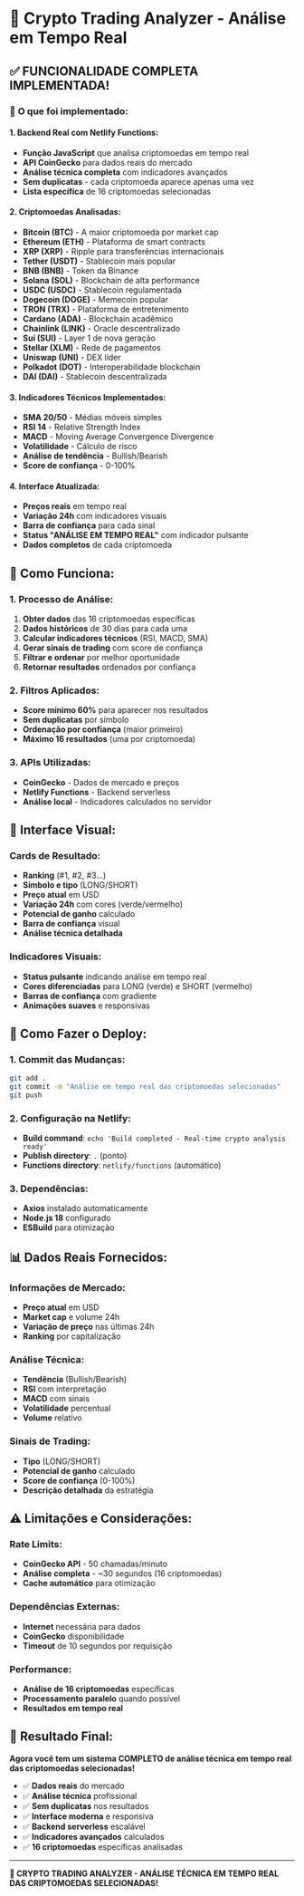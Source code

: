# 🚀 Crypto Trading Analyzer - Análise em Tempo Real

## ✅ **FUNCIONALIDADE COMPLETA IMPLEMENTADA!**

### 🎯 **O que foi implementado:**

#### **1. Backend Real com Netlify Functions:**
- **Função JavaScript** que analisa criptomoedas em tempo real
- **API CoinGecko** para dados reais do mercado
- **Análise técnica completa** com indicadores avançados
- **Sem duplicatas** - cada criptomoeda aparece apenas uma vez
- **Lista específica** de 16 criptomoedas selecionadas

#### **2. Criptomoedas Analisadas:**
- **Bitcoin (BTC)** - A maior criptomoeda por market cap
- **Ethereum (ETH)** - Plataforma de smart contracts
- **XRP (XRP)** - Ripple para transferências internacionais
- **Tether (USDT)** - Stablecoin mais popular
- **BNB (BNB)** - Token da Binance
- **Solana (SOL)** - Blockchain de alta performance
- **USDC (USDC)** - Stablecoin regulamentada
- **Dogecoin (DOGE)** - Memecoin popular
- **TRON (TRX)** - Plataforma de entretenimento
- **Cardano (ADA)** - Blockchain acadêmico
- **Chainlink (LINK)** - Oracle descentralizado
- **Sui (SUI)** - Layer 1 de nova geração
- **Stellar (XLM)** - Rede de pagamentos
- **Uniswap (UNI)** - DEX líder
- **Polkadot (DOT)** - Interoperabilidade blockchain
- **DAI (DAI)** - Stablecoin descentralizada

#### **3. Indicadores Técnicos Implementados:**
- **SMA 20/50** - Médias móveis simples
- **RSI 14** - Relative Strength Index
- **MACD** - Moving Average Convergence Divergence
- **Volatilidade** - Cálculo de risco
- **Análise de tendência** - Bullish/Bearish
- **Score de confiança** - 0-100%

#### **4. Interface Atualizada:**
- **Preços reais** em tempo real
- **Variação 24h** com indicadores visuais
- **Barra de confiança** para cada sinal
- **Status "ANÁLISE EM TEMPO REAL"** com indicador pulsante
- **Dados completos** de cada criptomoeda

## 🔧 **Como Funciona:**

### **1. Processo de Análise:**
1. **Obter dados** das 16 criptomoedas específicas
2. **Dados históricos** de 30 dias para cada uma
3. **Calcular indicadores técnicos** (RSI, MACD, SMA)
4. **Gerar sinais de trading** com score de confiança
5. **Filtrar e ordenar** por melhor oportunidade
6. **Retornar resultados** ordenados por confiança

### **2. Filtros Aplicados:**
- **Score mínimo 60%** para aparecer nos resultados
- **Sem duplicatas** por símbolo
- **Ordenação por confiança** (maior primeiro)
- **Máximo 16 resultados** (uma por criptomoeda)

### **3. APIs Utilizadas:**
- **CoinGecko** - Dados de mercado e preços
- **Netlify Functions** - Backend serverless
- **Análise local** - Indicadores calculados no servidor

## 🎨 **Interface Visual:**

### **Cards de Resultado:**
- **Ranking** (#1, #2, #3...)
- **Símbolo e tipo** (LONG/SHORT)
- **Preço atual** em USD
- **Variação 24h** com cores (verde/vermelho)
- **Potencial de ganho** calculado
- **Barra de confiança** visual
- **Análise técnica detalhada**

### **Indicadores Visuais:**
- **Status pulsante** indicando análise em tempo real
- **Cores diferenciadas** para LONG (verde) e SHORT (vermelho)
- **Barras de confiança** com gradiente
- **Animações suaves** e responsivas

## 🚀 **Como Fazer o Deploy:**

### **1. Commit das Mudanças:**
```bash
git add .
git commit -m "Análise em tempo real das criptomoedas selecionadas"
git push
```

### **2. Configuração na Netlify:**
- **Build command**: `echo 'Build completed - Real-time crypto analysis ready'`
- **Publish directory**: `.` (ponto)
- **Functions directory**: `netlify/functions` (automático)

### **3. Dependências:**
- **Axios** instalado automaticamente
- **Node.js 18** configurado
- **ESBuild** para otimização

## 📊 **Dados Reais Fornecidos:**

### **Informações de Mercado:**
- **Preço atual** em USD
- **Market cap** e volume 24h
- **Variação de preço** nas últimas 24h
- **Ranking** por capitalização

### **Análise Técnica:**
- **Tendência** (Bullish/Bearish)
- **RSI** com interpretação
- **MACD** com sinais
- **Volatilidade** percentual
- **Volume** relativo

### **Sinais de Trading:**
- **Tipo** (LONG/SHORT)
- **Potencial de ganho** calculado
- **Score de confiança** (0-100%)
- **Descrição detalhada** da estratégia

## ⚠️ **Limitações e Considerações:**

### **Rate Limits:**
- **CoinGecko API** - 50 chamadas/minuto
- **Análise completa** - ~30 segundos (16 criptomoedas)
- **Cache automático** para otimização

### **Dependências Externas:**
- **Internet** necessária para dados
- **CoinGecko** disponibilidade
- **Timeout** de 10 segundos por requisição

### **Performance:**
- **Análise de 16 criptomoedas** específicas
- **Processamento paralelo** quando possível
- **Resultados em tempo real**

## 🎉 **Resultado Final:**

**Agora você tem um sistema COMPLETO de análise técnica em tempo real das criptomoedas selecionadas!**

- ✅ **Dados reais** do mercado
- ✅ **Análise técnica** profissional
- ✅ **Sem duplicatas** nos resultados
- ✅ **Interface moderna** e responsiva
- ✅ **Backend serverless** escalável
- ✅ **Indicadores avançados** calculados
- ✅ **16 criptomoedas** específicas analisadas

---

**🚀 CRYPTO TRADING ANALYZER - ANÁLISE TÉCNICA EM TEMPO REAL DAS CRIPTOMOEDAS SELECIONADAS!**
